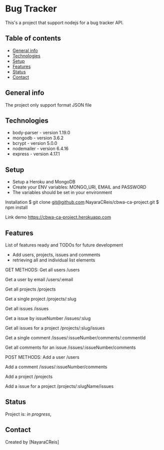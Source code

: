 # Bug Tracker
This's a project that support nodejs for a bug tracker API.

## Table of contents
* [General info](#general-info)
* [Technologies](#technologies)
* [Setup](#setup)
* [Features](#features)
* [Status](#status)
* [Contact](#contact)

## General info
The project only support format JSON file


## Technologies
* body-parser - version 1.19.0
* mongodb - version 3.6.2
* bcrypt - version 5.0.0
* nodemailer - version 6.4.16
* express - version 4.17.1

## Setup
* Setup a Heroku and MongoDB
* Create your ENV variables: MONGO_URI, EMAIL and PASSWORD 
* The variables should be set in your environment

Installation
$ git clone git@github.com:NayaraCReis/cbwa-ca-project.git
$ npm install

Link demo
https://cbwa-ca-project.herokuapp.com

## Features
List of features ready and TODOs for future development
* Add users, projects, issues and comments
* retrieving all and individual list elements

GET METHODS:
Get all users
/users

Get a user by email 
/users/:email

Get all projects 
/projects

Get a single project 
/projects/:slug

Get all issues 
/issues

Get a issue by issueNumber 
/issues/:slug

Get all issues for a project 
/projects/:slug/issues


Get a single comment 
/issues/:issueNumber/comments/:commentId

Get all comments for an issue 
/issues/:issueNumber/comments

POST METHODS:
Add a user 
/users

Add a comment 
/issues/:issueNumber/comments

Add a project 
/projects

Add a issue for a project 
/projects/:slugName/issues


## Status
Project is: _in progress_,


## Contact
Created by [NayaraCReis]
